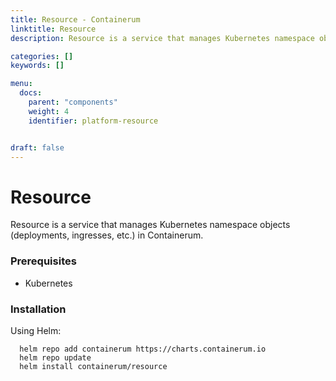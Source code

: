 ```yaml
---
title: Resource - Containerum
linktitle: Resource
description: Resource is a service that manages Kubernetes namespace objects (deployments, ingresses, etc.) in Containerum.

categories: []
keywords: []

menu:
  docs:
    parent: "components"
    weight: 4
    identifier: platform-resource


draft: false
---
```


# Resource

Resource is a service that manages Kubernetes namespace objects (deployments, ingresses, etc.) in Containerum.

### Prerequisites

- Kubernetes

### Installation

Using Helm:

```
  helm repo add containerum https://charts.containerum.io
  helm repo update
  helm install containerum/resource
```

